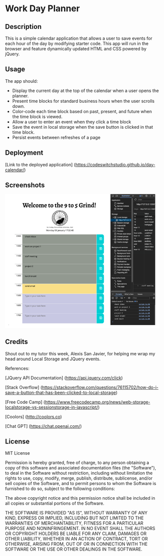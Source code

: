 # Work Day Planner

## Description

This is a simple calendar application that allows a user to save events for each hour of the day by modifying starter code. This app will run in the browser and feature dynamically updated HTML and CSS powered by jQuery.

## Usage

The app should:

* Display the current day at the top of the calendar when a user opens the planner.
* Present time blocks for standard business hours when the user scrolls down.
* Color-code each time block based on past, present, and future when the time block is viewed.
* Allow a user to enter an event when they click a time block
* Save the event in local storage when the save button is clicked in that time block.
* Persist events between refreshes of a page
  
## Deployment

[Link to the deployed application]
(https://codeswitchstudio.github.io/day-calendar/)

## Screenshots

![Landing page](./assets/images/work-day.png)

## Credits

Shout out to my tutor this week, Alexis San Javier, for helping me wrap my head around Local Storage and JQuery events.

References:

[JQuery API Documentation]
(https://api.jquery.com/click)

[Stack Overflow]
(https://stackoverflow.com/questions/76115702/how-do-i-save-a-button-that-has-been-clicked-to-local-storage)

[Free Code Camp]
(https://www.freecodecamp.org/news/web-storage-localstorage-vs-sessionstorage-in-javascript/)

[Coolors]
(http://coolors.co)

[Chat GPT]
(https://chat.openai.com/)

## License

MIT License

Permission is hereby granted, free of charge, to any person obtaining a copy
of this software and associated documentation files (the "Software"), to deal
in the Software without restriction, including without limitation the rights
to use, copy, modify, merge, publish, distribute, sublicense, and/or sell
copies of the Software, and to permit persons to whom the Software is
furnished to do so, subject to the following conditions:

The above copyright notice and this permission notice shall be included in all
copies or substantial portions of the Software.

THE SOFTWARE IS PROVIDED "AS IS", WITHOUT WARRANTY OF ANY KIND, EXPRESS OR
IMPLIED, INCLUDING BUT NOT LIMITED TO THE WARRANTIES OF MERCHANTABILITY,
FITNESS FOR A PARTICULAR PURPOSE AND NONINFRINGEMENT. IN NO EVENT SHALL THE
AUTHORS OR COPYRIGHT HOLDERS BE LIABLE FOR ANY CLAIM, DAMAGES OR OTHER
LIABILITY, WHETHER IN AN ACTION OF CONTRACT, TORT OR OTHERWISE, ARISING FROM,
OUT OF OR IN CONNECTION WITH THE SOFTWARE OR THE USE OR OTHER DEALINGS IN THE
SOFTWARE.
